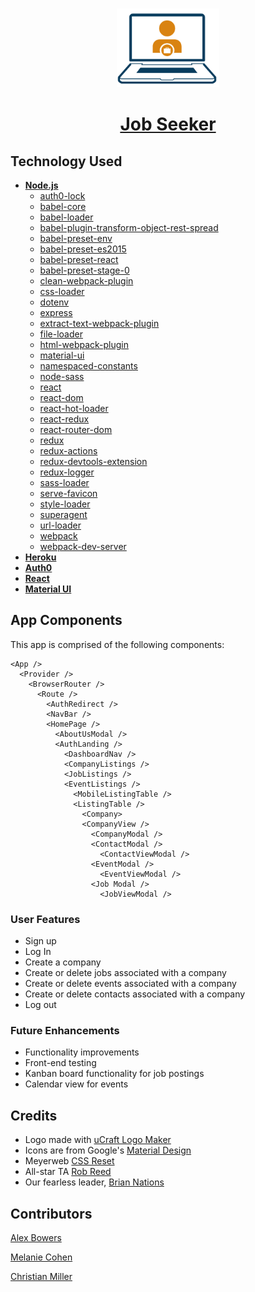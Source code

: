 <h3 align="center"><img src="./src/assets/logo.png" height="125">

<h1 align="center"><a href="http://www.job-seeker.net">Job Seeker</a></h1>

## Technology Used
* **[Node.js](https://nodejs.org)**
  * [auth0-lock](https://www.npmjs.com/package/auth0-lock)
  * [babel-core](https://www.npmjs.com/package/babel-core)
  * [babel-loader](https://www.npmjs.com/package/babel-loader)
  * [babel-plugin-transform-object-rest-spread](https://www.npmjs.com/package/babel-plugin-transform-object-rest-spread)
  * [babel-preset-env](https://www.npmjs.com/package/babel-preset-env)
  * [babel-preset-es2015](https://www.npmjs.com/package/babel-preset-es2015)
  * [babel-preset-react](https://www.npmjs.com/package/babel-preset-react)
  * [babel-preset-stage-0](https://www.npmjs.com/package/babel-preset-stage-0)
  * [clean-webpack-plugin](https://www.npmjs.com/package/clean-webpack-plugin)
  * [css-loader](https://www.npmjs.com/package/css-loader)
  * [dotenv](https://www.npmjs.com/package/dotenv)
  * [express](https://www.npmjs.com/package/express)
  * [extract-text-webpack-plugin](https://www.npmjs.com/package/extract-text-webpack-plugin)
  * [file-loader](https://www.npmjs.com/package/file-loader)
  * [html-webpack-plugin](https://www.npmjs.com/package/html-webpack-plugin)
  * [material-ui](https://www.npmjs.com/package/material-ui)
  * [namespaced-constants](https://www.npmjs.com/package/namespaced-constants)
  * [node-sass](https://www.npmjs.com/package/node-sass)
  * [react](https://www.npmjs.com/package/react)
  * [react-dom](https://www.npmjs.com/package/react-dom)
  * [react-hot-loader](https://www.npmjs.com/package/react-hot-loader)
  * [react-redux](https://www.npmjs.com/package/react-redux)
  * [react-router-dom](https://www.npmjs.com/package/react-router-dom)
  * [redux](https://www.npmjs.com/package/redux)
  * [redux-actions](https://www.npmjs.com/package/redux-actions)
  * [redux-devtools-extension](https://www.npmjs.com/package/redux-devtools-extension)
  * [redux-logger](https://www.npmjs.com/package/redux-logger)
  * [sass-loader](https://www.npmjs.com/package/sass-loader)
  * [serve-favicon](https://www.npmjs.com/package/serve-favicon)
  * [style-loader](https://www.npmjs.com/package/style-loader)
  * [superagent](https://www.npmjs.com/package/superagent)
  * [url-loader](https://www.npmjs.com/package/url-loader)
  * [webpack](https://www.npmjs.com/package/webpack)
  * [webpack-dev-server](https://www.npmjs.com/package/webpack-dev-server)
* **[Heroku](https://www.heroku.com/)**
* **[Auth0](https://auth0.com)**
* **[React](https://reactjs.org/)**
* **[Material UI](http://www.material-ui.com/)**

## App Components
This app is comprised of the following components:
```
<App />
  <Provider />
    <BrowserRouter />
      <Route />
        <AuthRedirect />
        <NavBar />
        <HomePage />
          <AboutUsModal />
          <AuthLanding />
            <DashboardNav />
            <CompanyListings />
            <JobListings />
            <EventListings />
              <MobileListingTable />
              <ListingTable />
                <Company>
                <CompanyView />
                  <CompanyModal />
                  <ContactModal />
                    <ContactViewModal />
                  <EventModal />
                    <EventViewModal />
                  <Job Modal />
                    <JobViewModal />
```
### User Features
* Sign up
* Log In
* Create a company
* Create or delete jobs associated with a company
* Create or delete events associated with a company
* Create or delete contacts associated with a company
* Log out

### Future Enhancements
* Functionality improvements
* Front-end testing
* Kanban board functionality for job postings
* Calendar view for events

## Credits
* Logo made with [uCraft Logo Maker](https://logo-maker.ucraft.com/)
* Icons are from Google's [Material Design](https://material.io/icons/)
* Meyerweb [CSS Reset](https://meyerweb.com/eric/tools/css/reset/)
* All-star TA [Rob Reed](https://github.com/robertmcreed)
* Our fearless leader, [Brian Nations](https://github.com/bnates)

## Contributors
[Alex Bowers](https://github.com/warlordlizard)

[Melanie Cohen](https://github.com/melaniebcohen)  

[Christian Miller](https://github.com/ruskeezy)
